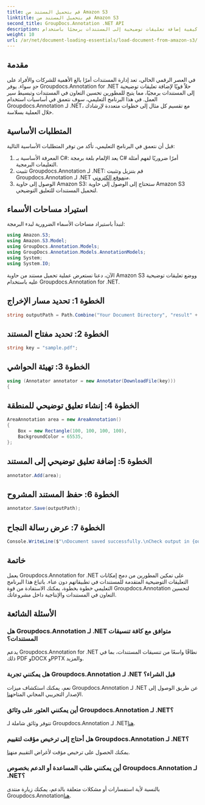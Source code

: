 ```yaml
---
title: قم بتحميل المستند من Amazon S3
linktitle: قم بتحميل المستند من Amazon S3
second_title: GroupDocs.Annotation .NET API
description: تعرف على كيفية إضافة تعليقات توضيحية إلى المستندات برمجيًا باستخدام Groupdocs.Annotation لـ .NET. البرنامج التعليمي خطوة بخطوة للتكامل السلس.
weight: 10
url: /ar/net/document-loading-essentials/load-document-from-amazon-s3/
---
```

## مقدمة
في العصر الرقمي الحالي، تعد إدارة المستندات أمرًا بالغ الأهمية للشركات والأفراد على حدٍ سواء. يوفر Groupdocs.Annotation for .NET حلاً قويًا لإضافة تعليقات توضيحية إلى المستندات برمجيًا، مما يتيح للمطورين تحسين التعاون في المستندات وتبسيط سير العمل. في هذا البرنامج التعليمي، سوف نتعمق في أساسيات استخدام Groupdocs.Annotation لـ .NET، مع تقسيم كل مثال إلى خطوات متعددة لإرشادك خلال العملية بسلاسة.
## المتطلبات الأساسية
قبل أن نتعمق في البرنامج التعليمي، تأكد من توفر المتطلبات الأساسية التالية:
1. المعرفة الأساسية بـ C#: يعد الإلمام بلغة برمجة C# أمرًا ضروريًا لفهم أمثلة التعليمات البرمجية.
2.  تثبيت Groupdocs.Annotation لـ .NET: قم بتنزيل وتثبيت Groupdocs.Annotation لـ .NET من[موقع إلكتروني](https://releases.groupdocs.com/annotation/net/).
3. الوصول إلى حاوية Amazon S3: ستحتاج إلى الوصول إلى حاوية Amazon S3 لتحميل المستندات للتعليق التوضيحي.

## استيراد مساحات الأسماء
لنبدأ باستيراد مساحات الأسماء الضرورية لبدء البرمجة:

```csharp
using Amazon.S3;
using Amazon.S3.Model;
using GroupDocs.Annotation.Models;
using GroupDocs.Annotation.Models.AnnotationModels;
using System;
using System.IO;
```


الآن، دعنا نستعرض عملية تحميل مستند من حاوية Amazon S3 ووضع تعليقات توضيحية عليه باستخدام Groupdocs.Annotation for .NET.
## الخطوة 1: تحديد مسار الإخراج
```csharp
string outputPath = Path.Combine("Your Document Directory", "result" + Path.GetExtension("input.pdf"));
```
## الخطوة 2: تحديد مفتاح المستند
```csharp
string key = "sample.pdf";
```
## الخطوة 3: تهيئة الحواشي
```csharp
using (Annotator annotator = new Annotator(DownloadFile(key)))
{
```
## الخطوة 4: إنشاء تعليق توضيحي للمنطقة
```csharp
AreaAnnotation area = new AreaAnnotation()
{
    Box = new Rectangle(100, 100, 100, 100),
    BackgroundColor = 65535,
};
```
## الخطوة 5: إضافة تعليق توضيحي إلى المستند
```csharp
annotator.Add(area);
```
## الخطوة 6: حفظ المستند المشروح
```csharp
annotator.Save(outputPath);
```
## الخطوة 7: عرض رسالة النجاح
```csharp
Console.WriteLine($"\nDocument saved successfully.\nCheck output in {outputPath}.");
```

## خاتمة
يعمل Groupdocs.Annotation for .NET على تمكين المطورين من دمج إمكانات التعليقات التوضيحية المتقدمة للمستندات في تطبيقاتهم دون عناء. باتباع هذا البرنامج التعليمي خطوة بخطوة، يمكنك الاستفادة من قوة Groupdocs.Annotation لتحسين التعاون في المستندات والإنتاجية داخل مشروعاتك.
## الأسئلة الشائعة
### هل Groupdocs.Annotation لـ .NET متوافق مع كافة تنسيقات المستندات؟
يدعم Groupdocs.Annotation for .NET نطاقًا واسعًا من تنسيقات المستندات، بما في ذلك PDF وDOCX وPPTX والمزيد.
### هل يمكنني تجربة Groupdocs.Annotation لـ .NET قبل الشراء؟
 نعم، يمكنك استكشاف ميزات Groupdocs.Annotation لـ .NET عن طريق الوصول إلى الإصدار التجريبي المجاني المتاح[هنا](https://releases.groupdocs.com/).
### أين يمكنني العثور على وثائق Groupdocs.Annotation لـ .NET؟
تتوفر وثائق شاملة لـ Groupdocs.Annotation لـ .NET[هنا](https://tutorials.groupdocs.com/annotation/net/).
### هل أحتاج إلى ترخيص مؤقت لتقييم Groupdocs.Annotation لـ .NET؟
 يمكنك الحصول على ترخيص مؤقت لأغراض التقييم من[هنا](https://purchase.groupdocs.com/temporary-license/).
### أين يمكنني طلب المساعدة أو الدعم بخصوص Groupdocs.Annotation لـ .NET؟
 بالنسبة لأية استفسارات أو مشكلات متعلقة بالدعم، يمكنك زيارة منتدى Groupdocs.Annotation[هنا](https://forum.groupdocs.com/c/annotation/10).